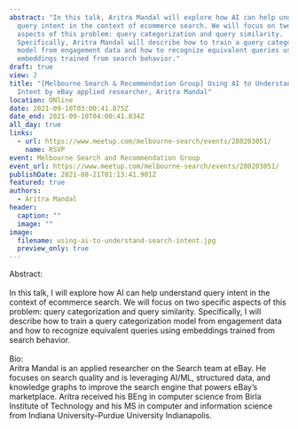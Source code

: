 ```yaml
---
abstract: "In this talk, Aritra Mandal will explore how AI can help understand
  query intent in the context of ecommerce search. We will focus on two specific
  aspects of this problem: query categorization and query similarity.
  Specifically, Aritra Mandal will describe how to train a query categorization
  model from engagement data and how to recognize equivalent queries using
  embeddings trained from search behavior."
draft: true
view: 2
title: "[Melbourne Search & Recommendation Group] Using AI to Understand Search
  Intent by eBay applied researcher, Aritra Mandal"
location: ONline
date: 2021-09-10T03:00:41.875Z
date_end: 2021-09-10T04:00:41.834Z
all_day: true
links:
  - url: https://www.meetup.com/melbourne-search/events/280203051/
    name: RSVP
event: Melbourne Search and Recommendation Group
event_url: https://www.meetup.com/melbourne-search/events/280203051/
publishDate: 2021-08-21T01:13:41.901Z
featured: true
authors:
  - Aritra Mandal
header:
  caption: ""
  image: ""
image:
  filename: using-ai-to-understand-search-intent.jpg
  preview_only: true
---
```

Abstract:\
\
In this talk, I will explore how AI can help understand query intent in the context of ecommerce search. We will focus on two specific aspects of this problem: query categorization and query similarity. Specifically, I will describe how to train a query categorization model from engagement data and how to recognize equivalent queries using embeddings trained from search behavior.\
\
Bio:\
Aritra Mandal is an applied researcher on the Search team at eBay. He focuses on search quality and is leveraging AI/ML, structured data, and knowledge graphs to improve the search engine that powers eBay’s marketplace. Aritra received his BEng in computer science from Birla Institute of Technology and his MS in computer and information science from Indiana University–Purdue University Indianapolis.